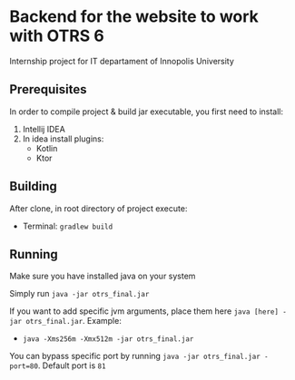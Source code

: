 # Backend for the website to work with OTRS 6

Internship project for IT departament of Innopolis University

## Prerequisites

In order to compile project & build jar executable, you first need to install:
1. Intellij IDEA
2. In idea install plugins:
    - Kotlin
    - Ktor
    
## Building

After clone, in root directory of project execute:

- Terminal: `gradlew build`

## Running

Make sure you have installed java on your system

Simply run `java -jar otrs_final.jar`

If you want to add specific jvm arguments, place them here `java [here] -jar otrs_final.jar`. Example:

- `java -Xms256m -Xmx512m -jar otrs_final.jar`

You can bypass specific port by running `java -jar otrs_final.jar -port=80`. Default port is `81`